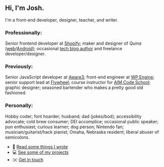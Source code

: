<h2 class="h1">Hi, I'm Josh.</h2>

<p class="subhead">I'm a front-end developer, designer, teacher, and writer.</p>


### Professionally:

Senior frontend developer at [Shopify](https://shopify.com);
maker and designer of _Quina_ ([web](https://quina.app)/[Android](https://play.google.com/store/apps/details?id=app.quina.collinsworth));
occasional [tech blog author](/blog) and freelance developer/designer.


### Previously:

Senior JavaScript developer at [Aware3](https://aware3.com);
front-end engineer at [WP Engine](https://wpengine.com);
senior support lead at [Flywheel](https://getflywheel.com);
course instructor for [AIM Code School](https://interfaceschool.com);
graphic designer;
seasoned bartender who makes a pretty good old fashioned.


### Personally:

Hobby coder;
font hoarder;
husband;
dad (jokes/bod);
accessibility advocate;
cold brew consumer;
DEI accomplice;
occasional public speaker;
pun enthusiast;
curious learner;
dog person;
Nintendo fan;
musician/guitarist/hack pianist;
Omaha, Nebraska resident;
liberal abuser of semicolons.


- 📖 [Read some things I wrote](/blog)
- 💻 [See some of my projects](/projects)
- ✉️ [Get in touch](/contact)
